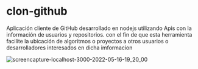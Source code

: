 # clon-github
Aplicación cliente de GitHub desarrollado en nodejs utilizando Apis
con la información de usuarios y repositorios. con el fin de que esta
herramienta facilite la ubicación de algoritmos o proyectos a otros usuarios
o desarrolladores  interesados en dicha imformacion 

![screencapture-localhost-3000-2022-05-16-19_20_00](https://user-images.githubusercontent.com/54852794/168703254-a0bb82e5-3bdb-44ee-ae7e-335371ecad05.png)

